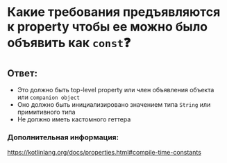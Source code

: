 # Какие требования предъявляются к property чтобы ее можно было объявить как `const`❓

## Ответ:

* Это должно быть top-level property или член объявления объекта или `companion object`
* Оно должно быть инициализировано значением типа `String` или примитивного типа
* Не должно иметь кастомного геттера

### Дополнительная информация:

https://kotlinlang.org/docs/properties.html#compile-time-constants